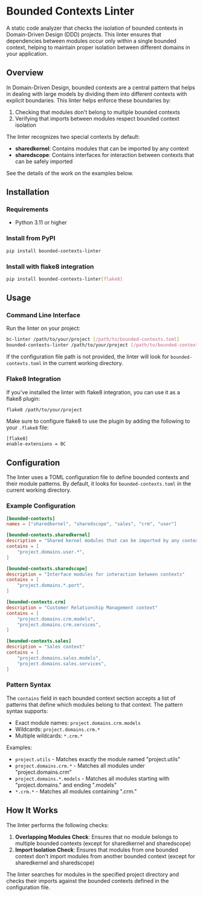 # Bounded Contexts Linter

A static code analyzer that checks the isolation of bounded contexts in Domain-Driven Design (DDD) projects. 
This linter ensures that dependencies between modules occur only within a single bounded context, 
helping to maintain proper isolation between different domains in your application.

## Overview

In Domain-Driven Design, bounded contexts are a central pattern that helps in dealing with large models by dividing 
them into different contexts with explicit boundaries. This linter helps enforce these boundaries by:

1. Checking that modules don't belong to multiple bounded contexts
2. Verifying that imports between modules respect bounded context isolation

The linter recognizes two special contexts by default:
- **sharedkernel**: Contains modules that can be imported by any context
- **sharedscope**: Contains interfaces for interaction between contexts that can be safely imported

See the details of the work on the examples below.

## Installation

### Requirements
- Python 3.11 or higher

### Install from PyPI
```bash
pip install bounded-contexts-linter
```

### Install with flake8 integration
```bash
pip install bounded-contexts-linter[flake8]
```

## Usage

### Command Line Interface

Run the linter on your project:

```bash
bc-linter /path/to/your/project [/path/to/bounded-contexts.toml]
bounded-contexts-linter /path/to/your/project [/path/to/bounded-contexts.toml]
```

If the configuration file path is not provided, the linter will look for `bounded-contexts.toml` in the current working directory.

### Flake8 Integration

If you've installed the linter with flake8 integration, you can use it as a flake8 plugin:

```bash
flake8 /path/to/your/project
```

Make sure to configure flake8 to use the plugin by adding the following to your `.flake8` file:

```
[flake8]
enable-extensions = BC
```

## Configuration

The linter uses a TOML configuration file to define bounded contexts and their module patterns. By default, 
it looks for `bounded-contexts.toml` in the current working directory.

### Example Configuration

```toml
[bounded-contexts]
names = ["sharedkernel", "sharedscope", "sales", "crm", "user"]

[bounded-contexts.sharedkernel]
description = "Shared kernel modules that can be imported by any context"
contains = [
    "project.domains.user.*",
]

[bounded-contexts.sharedscope]
description = "Interface modules for interaction between contexts"
contains = [
    "project.domains.*.port",
]

[bounded-contexts.crm]
description = "Customer Relationship Management context"
contains = [
    "project.domains.crm.models",
    "project.domains.crm.services",
]

[bounded-contexts.sales]
description = "Sales context"
contains = [
    "project.domains.sales.models",
    "project.domains.sales.services",
]
```

### Pattern Syntax

The `contains` field in each bounded context section accepts a list of patterns that define which modules belong to that context. 
The pattern syntax supports:

- Exact module names: `project.domains.crm.models`
- Wildcards: `project.domains.crm.*`
- Multiple wildcards: `*.crm.*`

Examples:
- `project.utils` - Matches exactly the module named "project.utils"
- `project.domains.crm.*` - Matches all modules under "project.domains.crm"
- `project.domains.*.models` - Matches all modules starting with "project.domains." and ending ".models"
- `*.crm.*` - Matches all modules containing ".crm."

## How It Works

The linter performs the following checks:

1. **Overlapping Modules Check**: Ensures that no module belongs to multiple bounded contexts (except for sharedkernel and sharedscope)
2. **Import Isolation Check**: Ensures that modules from one bounded context don't import modules from another bounded context (except for sharedkernel and sharedscope)

The linter searches for modules in the specified project directory and checks their imports against the bounded contexts defined in the configuration file.
